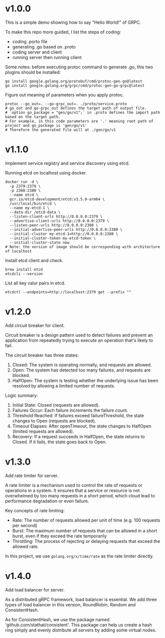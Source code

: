 # v1.0.0
This is a simple demo showing how to say "Hello World!" of GRPC.

To make this repo more guided, I list the steps of coding:
* coding .porto file
* generating .go based on .proto
* coding server and client
* running server then running client

Some notes:
before executing protoc command to generate .go, this two plugins should be installed:
```shell
go install google.golang.org/protobuf/cmd/protoc-gen-go@latest
go install google.golang.org/grpc/cmd/protoc-gen-go-grpc@latest
```
Figure out meaning of parameters when you apply protoc.
```shell
protoc --go_out=. --go-grpc_out=. ./proto/service.proto
# go_out and go-grpc_out defines the target path of output file.
# `option go_package = "gen/go/v1";` in .proto defines the import path based on the target path.
# For example, in this code parameters are '.' meaning root path of project and go_package is 'gen/go/v1'
# Therefore the generated file will at ./gen/go/v1
```
# v1.1.0
Implement service registry and service discovery using etcd.

Running etcd on localhost using docker.
```shell
docker run -d \
  -p 2379:2379 \
  -p 2380:2380 \
  --name etcd \
  gcr.io/etcd-development/etcd:v3.5.0-arm64 \
  /usr/local/bin/etcd \
  --name my-etcd-1 \
  --data-dir /etcd-data \
  --listen-client-urls http://0.0.0.0:2379 \
  --advertise-client-urls http://0.0.0.0:2379 \
  --listen-peer-urls http://0.0.0.0:2380 \
  --initial-advertise-peer-urls http://0.0.0.0:2380 \
  --initial-cluster my-etcd-1=http://0.0.0.0:2380 \
  --initial-cluster-token my-etcd-token \
  --initial-cluster-state new
# Note: the version of image should be corresponding with architecture of localhost
```

Install etcd client and check.
```shell
brew install etcd  
etcdcli --version  
```

List all key valur pairs in etcd.
```shell
etcdctl --endpoints=http://localhost:2379 get --prefix ""
```


# v1.2.0
Add circuit breaker for client.

Circuit breaker is a design pattern used to detect failures and 
prevent an application from repeatedly trying to execute an operation
that's likely to fail.

The circuit breaker has three states:
1. Closed: The system is operating normally, and requests are allowed.
2. Open: The system has detected too many failures, and requests are blocked.
3. HalfOpen: The system is testing whether the underlying issue has been resolved by allowing a limited number of requests.

Logic summary:
1. Initial State: Closed (requests are allowed).
2. Failures Occur: Each failure increments the failure count. 
3. Threshold Reached: If failures exceed failureThreshold, the state changes to Open (requests are blocked). 
4. Timeout Elapses: After openTimeout, the state changes to HalfOpen (limited requests are allowed). 
5. Recovery: If a request succeeds in HalfOpen, the state returns to Closed. If it fails, the state goes back to Open.

# v1.3.0
Add rate limiter for server.

A rate limiter is a mechanism used to control the rate of requests or operations
in a system. It ensures that a service or resource is not overwhelmed by too many
requests in a short period, which cloud lead to performance degradation
or even failure.

Key concepts of rate limiting:
* Rate: The number of requests allowed per unit of time (e.g. 100 requests per second)
* Burst: The maximum number of requests that can be allowed in a short burst, even if they exceed the rate temporarily
* Throttling: The process of rejecting or delaying requests that exceed the allowed rate.

In this project, we use `golang.org/x/time/rate` as the rate limiter directly.

# v1.4.0

Add load balancer for server.

As a distributed gRPC framework, load balancer is essential. We add three types of 
load balancer in this version, RoundRobin, Random and ConsistentHash.

As for ConsistentHash, we use the package named 'github.com/stathat/consistent'. 
This package can help us create a hash ring simply and evenly distribute all servers
by adding some virtual nodes.
